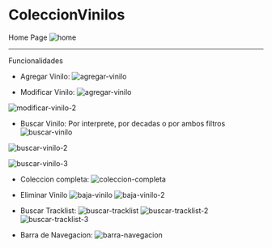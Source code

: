 # ColeccionVinilos
Home Page
![home](https://github.com/russotrv/ColeccionVinilos/assets/94414270/29b1f1db-313c-4b01-b6a3-8d638fb2394d)

-------
Funcionalidades 

- Agregar Vinilo:
![agregar-vinilo](https://github.com/russotrv/ColeccionVinilos/assets/94414270/6561971b-4986-4957-9a54-81d910631e1f)

- Modificar Vinilo:
![agregar-vinilo](https://github.com/russotrv/ColeccionVinilos/assets/94414270/c730a453-7fd2-4d50-aef3-5cbff662df3a)

![modificar-vinilo-2](https://github.com/russotrv/ColeccionVinilos/assets/94414270/94a60cf7-8088-4567-bcc5-fedb0a200166)

- Buscar Vinilo:
Por interprete, por decadas o por ambos filtros
![buscar-vinilo](https://github.com/russotrv/ColeccionVinilos/assets/94414270/07169a7c-3ff0-4b58-94de-15ae3b48ea86)

![buscar-vinilo-2](https://github.com/russotrv/ColeccionVinilos/assets/94414270/a0130355-85a7-424a-ac37-0275605f2a0a)

![buscar-vinilo-3](https://github.com/russotrv/ColeccionVinilos/assets/94414270/f98aa96b-7a83-4fee-8d64-9cb496748b5d)

- Coleccion completa:
![coleccion-completa](https://github.com/russotrv/ColeccionVinilos/assets/94414270/43acde09-74a7-45c4-8305-66ca68e266c4)

- Eliminar Vinilo
![baja-vinilo](https://github.com/russotrv/ColeccionVinilos/assets/94414270/de2f99c4-3a2d-49fd-984c-d0665ca7f3f1)
![baja-vinilo-2](https://github.com/russotrv/ColeccionVinilos/assets/94414270/c830912e-bfb9-401c-95c3-7315585a7b3b)

- Buscar Tracklist:
![buscar-tracklist](https://github.com/russotrv/ColeccionVinilos/assets/94414270/db377070-e7b1-49ca-a1ea-3570a94103ad)
![buscar-tracklist-2](https://github.com/russotrv/ColeccionVinilos/assets/94414270/a14d6b8c-c6d8-495f-a2de-ba5025e56f8f)
![buscar-tracklist-3](https://github.com/russotrv/ColeccionVinilos/assets/94414270/13a64895-0dd4-4b3c-9541-306d68ebc0a9)

- Barra de Navegacion:
![barra-navegacion](https://github.com/russotrv/ColeccionVinilos/assets/94414270/3b54a024-fc90-424b-b764-a345014b2b99)

